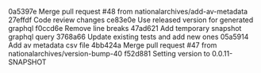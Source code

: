 0a5397e Merge pull request #48 from nationalarchives/add-av-metadata
27effdf Code review changes
ce83e0e Use released version for generated graphql
f0ccd6e Remove line breaks
47ad621 Add temporary snapshot graphql query
3768a66 Update existing tests and add new ones
05a5914 Add av metadata csv file
4bb424a Merge pull request #47 from nationalarchives/version-bump-40
f52d881 Setting version to 0.0.11-SNAPSHOT
